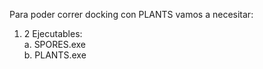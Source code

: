 Para poder correr docking con PLANTS vamos a necesitar: <br>
1. 2 Ejecutables: <br>
  a. SPORES.exe <br>
  b. PLANTS.exe <br>
  
